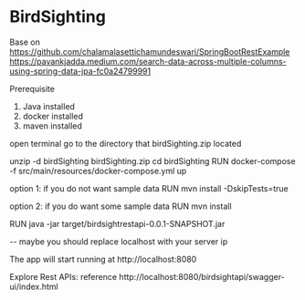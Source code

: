 # BirdSighting

Base on https://github.com/chalamalasettichamundeswari/SpringBootRestExample
https://pavankjadda.medium.com/search-data-across-multiple-columns-using-spring-data-jpa-fc0a24799991

Prerequisite

1. Java installed
2. docker installed
3. maven installed

open terminal go to the directory that birdSighting.zip located

unzip -d birdSighting birdSighting.zip
cd birdSighting
RUN docker-compose -f src/main/resources/docker-compose.yml up

option 1: if you do not want sample data
RUN mvn install -DskipTests=true

option 2: if you do want some sample data
RUN mvn install

RUN java -jar target/birdsightrestapi-0.0.1-SNAPSHOT.jar

 -- maybe you should replace localhost with your server ip

The app will start running at http://localhost:8080 
  
Explore Rest APIs:  reference http://localhost:8080/birdsightapi/swagger-ui/index.html


